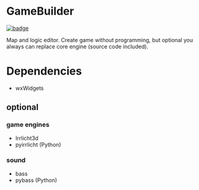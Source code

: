 # GameBuilder
[![badge](https://img.shields.io/badge/license-MIT-blue)](https://github.com/usermicrodevices/game_builder/blob/main/LICENSE)

Map and logic editor.
Create game without programming, but optional you always can replace core engine (source code included).

# Dependencies
- wxWidgets

## optional

### game engines
- Irrlicht3d
- pyirrlicht (Python)

### sound
- bass
- pybass (Python)
